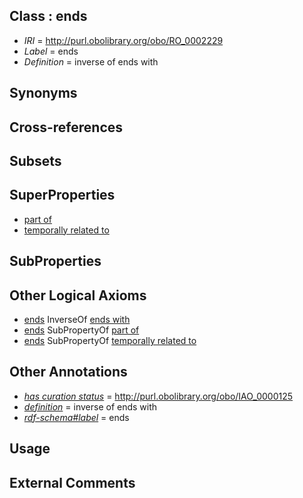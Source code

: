 
## Class : ends

 * *IRI* = http://purl.obolibrary.org/obo/RO_0002229
 * *Label* = ends
 * *Definition* = inverse of ends with

## Synonyms


## Cross-references


## Subsets


## SuperProperties

 * [part of](../../BFO/50/BFO_0000050.md)
 * [temporally related to](../../RO/22/RO_0002222.md)

## SubProperties


## Other Logical Axioms

 * [ends](../../RO/29/RO_0002229.md) InverseOf [ends with](../../RO/30/RO_0002230.md)
 * [ends](../../RO/29/RO_0002229.md) SubPropertyOf [part of](../../BFO/50/BFO_0000050.md)
 * [ends](../../RO/29/RO_0002229.md) SubPropertyOf [temporally related to](../../RO/22/RO_0002222.md)

## Other Annotations

 * *[has curation status](../../IAO/14/IAO_0000114.md)* = http://purl.obolibrary.org/obo/IAO_0000125
 * *[definition](../../IAO/15/IAO_0000115.md)* = inverse of ends with
 * *[rdf-schema#label](../../el/rdf-schema#label.md)* = ends

## Usage


## External Comments

